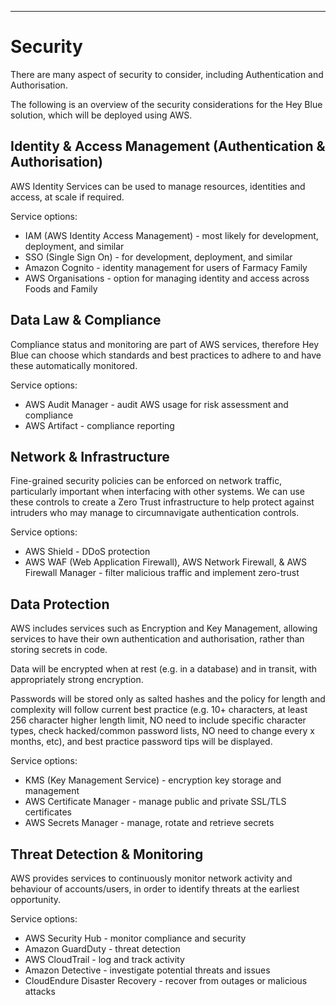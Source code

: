 
---

# Security

There are many aspect of security to consider, including Authentication and Authorisation.

The following is an overview of the security considerations for the Hey Blue solution, which will be deployed using AWS.


## Identity & Access Management (Authentication & Authorisation)

AWS Identity Services can be used to manage resources, identities and access, at scale if required.

Service options:

- IAM (AWS Identity Access Management) - most likely for development, deployment, and similar
- SSO (Single Sign On) - for development, deployment, and similar
- Amazon Cognito - identity management for users of Farmacy Family
- AWS Organisations - option for managing identity and access across Foods and Family

## Data Law & Compliance

Compliance status and monitoring are part of AWS services, therefore Hey Blue can choose which standards and best practices to adhere to and have these automatically monitored.

Service options:

- AWS Audit Manager - audit AWS usage for risk assessment and compliance
- AWS Artifact - compliance reporting

## Network & Infrastructure

Fine-grained security policies can be enforced on network traffic, particularly important when interfacing with other systems. We can use these controls to create a Zero Trust infrastructure to help protect against intruders who may manage to circumnavigate authentication controls.

Service options:

- AWS Shield - DDoS protection
- AWS WAF (Web Application Firewall), AWS Network Firewall, & AWS Firewall Manager - filter malicious traffic and implement zero-trust

## Data Protection

AWS includes services such as Encryption and Key Management, allowing services to have their own authentication and authorisation, rather than storing secrets in code.

Data will be encrypted when at rest (e.g. in a database) and in transit, with appropriately strong encryption.

Passwords will be stored only as salted hashes and the policy for length and complexity will follow current best practice (e.g. 10+ characters, at least 256 character higher length limit, NO need to include specific character types, check hacked/common password lists, NO need to change every x months, etc), and best practice password tips will be displayed.

Service options:

- KMS (Key Management Service) - encryption key storage and management
- AWS Certificate Manager - manage public and private SSL/TLS certificates
- AWS Secrets Manager - manage, rotate and retrieve secrets

## Threat Detection & Monitoring

AWS provides services to continuously monitor network activity and behaviour of accounts/users, in order to identify threats at the earliest opportunity.

Service options:

- AWS Security Hub - monitor compliance and security
- Amazon GuardDuty - threat detection
- AWS CloudTrail - log and track activity
- Amazon Detective - investigate potential threats and issues
- CloudEndure Disaster Recovery - recover from outages or malicious attacks
